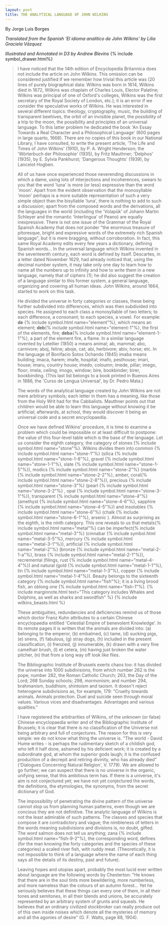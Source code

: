 ```yaml
---
layout: post
title: THE ANALYTICAL LANGUAGE OF JOHN WILKINS
---
```

By Jorge Luis Borges

*Translated from the Spanish 'El idioma analítico de John Wilkins' by Lilia Graciela Vázquez*

*Illustrated and Annotated in D3 by Andrew Blevins*
{% include symbol_drawer.html%}

>I have noticed that the 14th edition of Encyclopedia Britannica does not include the article on John Wilkins. This omission can be considered justified if we remember how trivial this article was (20 lines of purely biographical data: Wilkins was born in 1614, Wilkins died in 1672, Wilkins was chaplain of Charles Louis, Elector Palatine; Wilkins was principal of one of Oxford's colleges, Wilkins was the first secretary of the Royal Society of London, etc.); it is an error if we consider the speculative works of Wilkins. He was interested in several different topics: theology, cryptography, music, the building of transparent beehives, the orbit of an invisible planet, the possibility of a trip to the moon, the possibility and principles of an universal language. To this latter problem he dedicated the book 'An Essay Towards a Real Character and a Philosophical Language' (600 pages in large quarto, 1668). There are no copies of this book in our National Library, I have consulted, to write the present article, 'The Life and Times of John Wilkins' (1910), by P. A. Wright Henderson; the 'Wörterbuch der Philosophie' (1935), by Fritz Mauthner; 'Delphos' (1935), by E. Sylvia Pankhurst; 'Dangerous Thoughts' (1939), by Lancelot Hogben.
>
>All of us have once experienced those neverending discussions in which a dame, using lots of interjections and incoherences, swears to you that the word 'luna' is more (or less) expressive than the word 'moon'. Apart from the evident observation that the monosyllable 'moon' perhaps is a more suitable representation of such a very simple object than the bisyllable 'luna', there is nothing to add to such a discussion; apart from the composed words and the derivations, all the languages in the world (including the 'Volapük' of Johann Martin Schleyer and the romantic 'Interlingua' of Peano) are equally inexpressive. There is not one issue of the Grammar of the Royal Spanish Academy that does not ponder "the enormous treasure of pitoresque, bright and expressive words of the extremely rich Spanish language", but it is mere bragging, without corroboration. In fact, this same Royal Academy edits every few years a dictionary, defining Spanish words... In the universal language which Wilkins invented in the seventeenth century, each word is defined by itself. Descartes, in a letter dated November 1629, had already noticed that, using the decimal number system, it may take only one day to learn how to name all the numbers up to infinity and how to write them in a new language, namely that of ciphers (1); he did also suggest the creation of a language similar to this former system, a general language, organizing and covering all human ideas. John Wilkins, around 1664, started to work on this task.
>
>He divided the universe in forty categories or classes, these being further subdivided into differences, which was then subdivided into species. He assigned to each class a monosyllable of two letters; to each difference, a consonant; to each species, a vowel. For example: **de** {% include symbol.html name="element"%}, which means an element; **deb**{% include symbol.html name="element-1"%}, the first of the elements, fire; **deba**{% include symbol.html name="element-1-1"%}, a part of the element fire, a flame. In a similar language invented by Letellier (1850) a means animal; ab, mammal; abo, carnivore; aboj, feline; aboje, cat; abi, herbivore; abiv, horse; etc. In the language of Bonifacio Sotos Ochando (1845) imaba means building; imaca, harem; imafe, hospital; imafo, pesthouse; imari, house; imaru, country house; imedo, coloumn; imede, pillar; imego, floor; imela, ceiling; imogo, window; bire, bookbinder; birer, bookbinding. (This last list belongs to a book printed in Buenos Aires in 1886, the 'Curso de Lengua Universal', by Dr. Pedro Mata.)
>
>The words of the analytical language created by John Wilkins are not mere arbitrary symbols; each letter in them has a meaning, like those from the Holy Writ had for the Cabbalists. Mauthner points out that children would be able to learn this language without knowing it be artificial; afterwards, at school, they would discover it being an universal code and a secret encyclopaedia.
>
>Once we have defined Wilkins' procedure, it is time to examine a problem which could be impossible or at least difficult to postpone: the value of this four-level table which is the base of the language. Let us consider the eighth category, the category of stones {% include symbol.html name="stone"%}. Wilkins divides them into common {% include symbol.html name="stone-1"%} (silica {% include symbol.html name="stone-1-8"%}, gravel {% include symbol.html name="stone-1-1"%}, slate {% include symbol.html name="stone-1-5"%}), modics {% include symbol.html name="stone-2"%} (marble {% include symbol.html name="stone-2-2"%}, amber, coral{% include symbol.html name="stone-2-8"%}), precious {% include symbol.html name="stone-3"%} (pearl {% include symbol.html name="stone-3-2"%} , opal {% include symbol.html name="stone-3-1"%}), transparent {% include symbol.html name="stone-4"%} (amethyst {% include symbol.html name="stone-4-6"%}, sapphire {% include symbol.html name="stone-4-5"%}) and insolubles {% include symbol.html name="stone-6"%}  (chalk {% include symbol.html name="stone-6-1"%}, arsenic ). Almost as surprising as the eighth, is the ninth category. This one reveals to us that metals{% include symbol.html name="metal"%} can be imperfect{% include symbol.html name="metal-3"%} (cinnabar {% include symbol.html name="metal-3-5"%}, mercury {% include symbol.html name="metal-3-1"%}), artificial {% include symbol.html name="metal-2"%} (bronze {% include symbol.html name="metal-2-1-a"%}, brass {% include symbol.html name="metal-2-1"%}), recremental (filings, rust {% include symbol.html name="metal-4-4"%}) and natural (gold {% include symbol.html name="metal-1-1"%}, tin {% include symbol.html name="metal-1-3"%}, copper {% include symbol.html name="metal-1-4"%}). Beauty belongs to the sixteenth category {% include symbol.html name="fish"%}; it is a living brood fish, an oblong one {% include symbol.html name="fish-1"%}. {% include marginnote.html text="This category includes Whales and Dolphins, as well as sharks and swordfish" %}
{% include wilkins_beasts.html %}
>
>These ambiguities, redundancies and deficiencies remind us of those which doctor Franz Kuhn attributes to a certain Chinese encyclopaedia entitled 'Celestial Empire of benevolent Knowledge'. In its remote pages it is written that the animals are divided into: (a) belonging to the emperor, (b) embalmed, (c) tame, (d) sucking pigs, (e) sirens, (f) fabulous, (g) stray dogs, (h) included in the present classification, (i) frenzied, (j) innumerable, (k) drawn with a very fine camelhair brush, (l) et cetera, (m) having just broken the water pitcher, (n) that from a long way off look like flies.
>
>The Bibliographic Institute of Brussels exerts chaos too: it has divided the universe into 1000 subdivisions, from which number 262 is the pope; number 282, the Roman Catholic Church; 263, the Day of the Lord; 268 Sunday schools; 298, mormonism; and number 294, brahmanism, buddhism, shintoism and taoism. It doesn't reject heterogene subdivisions as, for example, 179: "Cruelty towards animals. Animals protection. Duel and suicide seen through moral values. Various vices and disadvantages. Advantages and various qualities."
>
>I have registered the arbitrarities of Wilkins, of the unknown (or false) Chinese encyclopaedia writer and of the Bibliographic Institute of Brussels; it is clear that there is no classification of the Universe not being arbitrary and full of conjectures. The reason for this is very simple: we do not know what thing the universe is. "The world - David Hume writes - is perhaps the rudimentary sketch of a childish god, who left it half done, ashamed by his deficient work; it is created by a subordinate god, at whom the superior gods laugh; it is the confused production of a decrepit and retiring divinity, who has already died" ('Dialogues Concerning Natural Religion', V. 1779). We are allowed to go further; we can suspect that there is no universe in the organic, unifying sense, that this ambitious term has. If there is a universe, it's aim is not conjectured yet; we have not yet conjectured the words, the definitions, the etymologies, the synonyms, from the secret dictionary of God.
>
>The impossibility of penetrating the divine pattern of the universe cannot stop us from planning human patterns, even though we are concious they are not definitive. The analytic language of Wilkins is not the least admirable of such patterns. The classes and species that compose it are contradictory and vague; the nimbleness of letters in the words meaning subdivisions and divisions is, no doubt, gifted. The word salmon does not tell us anything; zana {% include symbol.html name="fish-9-2"%}, the corresponding word, defines (for the man knowing the forty categories and the species of these categories) a scaled river fish, with ruddy meat. (Theoretically, it is not impossible to think of a language where the name of each thing says all the details of its destiny, past and future).
>
>Leaving hopes and utopias apart, probably the most lucid ever written about language are the following words by Chesterton: "He knows that there are in the soul tints more bewildering, more numberless, and more nameless than the colours of an autumn forest... Yet he seriously believes that these things can every one of them, in all their tones and semitones, in all their blends and unions, be accurately represented by an arbitrary system of grunts and squeals. He believes that an ordinary civilized stockbroker can really produce out of this own inside noises which denote all the mysteries of memory and all the agonies of desire" (G. F. Watts, page 88, 1904).


